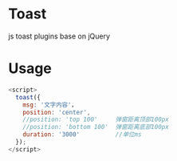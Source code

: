 # Toast
js toast plugins base on jQuery


Usage
======
```javascript
<script>
  toast({
    msg: '文字内容'，
    position: 'center',
    //position: 'top 100'     弹窗距离顶部100px 
    //position: 'bottom 100'  弹窗距离底部100px
    duration: '3000'          //单位ms
  });
</script>
```
